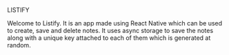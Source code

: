 LISTIFY

Welcome to Listify.
It is an app made using React Native which can be used to create, save and delete notes. It uses async storage to save the notes along with a unique key attached to each of them which is generated at random.

